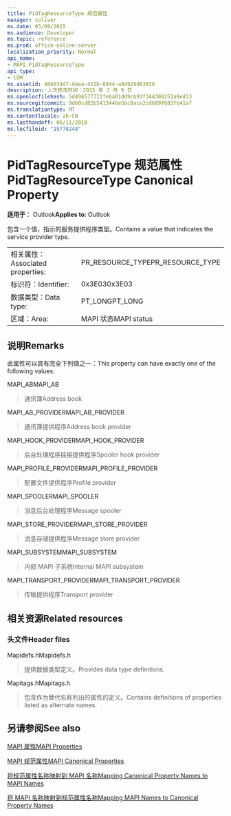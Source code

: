 ```yaml
---
title: PidTagResourceType 规范属性
manager: soliver
ms.date: 03/09/2015
ms.audience: Developer
ms.topic: reference
ms.prod: office-online-server
localization_priority: Normal
api_name:
- MAPI.PidTagResourceType
api_type:
- COM
ms.assetid: 48b634d7-deea-422b-8944-a8d929d83838
description: 上次修改时间：2015 年 3 月 9 日
ms.openlocfilehash: 5d494577721feba01dd9cb93f344308251a8ed33
ms.sourcegitcommit: 9d60cd82b5413446e5bc8ace2cd689f683fb41a7
ms.translationtype: MT
ms.contentlocale: zh-CN
ms.lasthandoff: 06/11/2018
ms.locfileid: "19778248"
---
```

# <a name="pidtagresourcetype-canonical-property"></a><span data-ttu-id="e1496-103">PidTagResourceType 规范属性</span><span class="sxs-lookup"><span data-stu-id="e1496-103">PidTagResourceType Canonical Property</span></span>

  
  
<span data-ttu-id="e1496-104">**适用于**： Outlook</span><span class="sxs-lookup"><span data-stu-id="e1496-104">**Applies to**: Outlook</span></span> 
  
<span data-ttu-id="e1496-105">包含一个值，指示的服务提供程序类型。</span><span class="sxs-lookup"><span data-stu-id="e1496-105">Contains a value that indicates the service provider type.</span></span>
  
|||
|:-----|:-----|
|<span data-ttu-id="e1496-106">相关属性：</span><span class="sxs-lookup"><span data-stu-id="e1496-106">Associated properties:</span></span>  <br/> |<span data-ttu-id="e1496-107">PR_RESOURCE_TYPE</span><span class="sxs-lookup"><span data-stu-id="e1496-107">PR_RESOURCE_TYPE</span></span>  <br/> |
|<span data-ttu-id="e1496-108">标识符：</span><span class="sxs-lookup"><span data-stu-id="e1496-108">Identifier:</span></span>  <br/> |<span data-ttu-id="e1496-109">0x3E03</span><span class="sxs-lookup"><span data-stu-id="e1496-109">0x3E03</span></span>  <br/> |
|<span data-ttu-id="e1496-110">数据类型：</span><span class="sxs-lookup"><span data-stu-id="e1496-110">Data type:</span></span>  <br/> |<span data-ttu-id="e1496-111">PT_LONG</span><span class="sxs-lookup"><span data-stu-id="e1496-111">PT_LONG</span></span>  <br/> |
|<span data-ttu-id="e1496-112">区域：</span><span class="sxs-lookup"><span data-stu-id="e1496-112">Area:</span></span>  <br/> |<span data-ttu-id="e1496-113">MAPI 状态</span><span class="sxs-lookup"><span data-stu-id="e1496-113">MAPI status</span></span>  <br/> |
   
## <a name="remarks"></a><span data-ttu-id="e1496-114">说明</span><span class="sxs-lookup"><span data-stu-id="e1496-114">Remarks</span></span>

<span data-ttu-id="e1496-115">此属性可以具有完全下列值之一：</span><span class="sxs-lookup"><span data-stu-id="e1496-115">This property can have exactly one of the following values:</span></span>
  
<span data-ttu-id="e1496-116">MAPI_AB</span><span class="sxs-lookup"><span data-stu-id="e1496-116">MAPI_AB</span></span> 
  
> <span data-ttu-id="e1496-117">通讯簿</span><span class="sxs-lookup"><span data-stu-id="e1496-117">Address book</span></span>
    
<span data-ttu-id="e1496-118">MAPI_AB_PROVIDER</span><span class="sxs-lookup"><span data-stu-id="e1496-118">MAPI_AB_PROVIDER</span></span> 
  
> <span data-ttu-id="e1496-119">通讯簿提供程序</span><span class="sxs-lookup"><span data-stu-id="e1496-119">Address book provider</span></span>
    
<span data-ttu-id="e1496-120">MAPI_HOOK_PROVIDER</span><span class="sxs-lookup"><span data-stu-id="e1496-120">MAPI_HOOK_PROVIDER</span></span> 
  
> <span data-ttu-id="e1496-121">后台处理程序挂接提供程序</span><span class="sxs-lookup"><span data-stu-id="e1496-121">Spooler hook provider</span></span>
    
<span data-ttu-id="e1496-122">MAPI_PROFILE_PROVIDER</span><span class="sxs-lookup"><span data-stu-id="e1496-122">MAPI_PROFILE_PROVIDER</span></span> 
  
> <span data-ttu-id="e1496-123">配置文件提供程序</span><span class="sxs-lookup"><span data-stu-id="e1496-123">Profile provider</span></span>
    
<span data-ttu-id="e1496-124">MAPI_SPOOLER</span><span class="sxs-lookup"><span data-stu-id="e1496-124">MAPI_SPOOLER</span></span> 
  
> <span data-ttu-id="e1496-125">消息后台处理程序</span><span class="sxs-lookup"><span data-stu-id="e1496-125">Message spooler</span></span>
    
<span data-ttu-id="e1496-126">MAPI_STORE_PROVIDER</span><span class="sxs-lookup"><span data-stu-id="e1496-126">MAPI_STORE_PROVIDER</span></span> 
  
> <span data-ttu-id="e1496-127">消息存储提供程序</span><span class="sxs-lookup"><span data-stu-id="e1496-127">Message store provider</span></span>
    
<span data-ttu-id="e1496-128">MAPI_SUBSYSTEM</span><span class="sxs-lookup"><span data-stu-id="e1496-128">MAPI_SUBSYSTEM</span></span> 
  
> <span data-ttu-id="e1496-129">内部 MAPI 子系统</span><span class="sxs-lookup"><span data-stu-id="e1496-129">Internal MAPI subsystem</span></span>
    
<span data-ttu-id="e1496-130">MAPI_TRANSPORT_PROVIDER</span><span class="sxs-lookup"><span data-stu-id="e1496-130">MAPI_TRANSPORT_PROVIDER</span></span> 
  
> <span data-ttu-id="e1496-131">传输提供程序</span><span class="sxs-lookup"><span data-stu-id="e1496-131">Transport provider</span></span>
    
## <a name="related-resources"></a><span data-ttu-id="e1496-132">相关资源</span><span class="sxs-lookup"><span data-stu-id="e1496-132">Related resources</span></span>

### <a name="header-files"></a><span data-ttu-id="e1496-133">头文件</span><span class="sxs-lookup"><span data-stu-id="e1496-133">Header files</span></span>

<span data-ttu-id="e1496-134">Mapidefs.h</span><span class="sxs-lookup"><span data-stu-id="e1496-134">Mapidefs.h</span></span>
  
> <span data-ttu-id="e1496-135">提供数据类型定义。</span><span class="sxs-lookup"><span data-stu-id="e1496-135">Provides data type definitions.</span></span>
    
<span data-ttu-id="e1496-136">Mapitags.h</span><span class="sxs-lookup"><span data-stu-id="e1496-136">Mapitags.h</span></span>
  
> <span data-ttu-id="e1496-137">包含作为替代名称列出的属性的定义。</span><span class="sxs-lookup"><span data-stu-id="e1496-137">Contains definitions of properties listed as alternate names.</span></span>
    
## <a name="see-also"></a><span data-ttu-id="e1496-138">另请参阅</span><span class="sxs-lookup"><span data-stu-id="e1496-138">See also</span></span>



[<span data-ttu-id="e1496-139">MAPI 属性</span><span class="sxs-lookup"><span data-stu-id="e1496-139">MAPI Properties</span></span>](mapi-properties.md)
  
[<span data-ttu-id="e1496-140">MAPI 规范属性</span><span class="sxs-lookup"><span data-stu-id="e1496-140">MAPI Canonical Properties</span></span>](mapi-canonical-properties.md)
  
[<span data-ttu-id="e1496-141">将规范属性名称映射到 MAPI 名称</span><span class="sxs-lookup"><span data-stu-id="e1496-141">Mapping Canonical Property Names to MAPI Names</span></span>](mapping-canonical-property-names-to-mapi-names.md)
  
[<span data-ttu-id="e1496-142">将 MAPI 名称映射到规范属性名称</span><span class="sxs-lookup"><span data-stu-id="e1496-142">Mapping MAPI Names to Canonical Property Names</span></span>](mapping-mapi-names-to-canonical-property-names.md)

